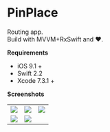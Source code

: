 # PinPlace

Routing app.</br>
Build with MVVM+RxSwift and ❤️.

<b> Requirements </b>
 - iOS 9.1 +
 - Swift 2.2
 - Xcode 7.3.1 +

<b> Screenshots </b>
<table style="width:100%">
  <tr>
    <td><img src="https://github.com/artemkalinovsky/PinPlace/blob/master/PinPlace/Screenshots/Simulator%20Screen%20Shot%20Jun%2021%2C%202016%2C%2013.03.08.png"/></td>
    <td><img src="https://github.com/artemkalinovsky/PinPlace/blob/master/PinPlace/Screenshots/Simulator%20Screen%20Shot%20Jun%2021%2C%202016%2C%2013.03.15.png"/></td>
    <td><img src="https://github.com/artemkalinovsky/PinPlace/blob/master/PinPlace/Screenshots/Simulator%20Screen%20Shot%20Jun%2021%2C%202016%2C%2013.10.13.png"/></td>	
  </tr>
  <tr>
     <td><img src="https://github.com/artemkalinovsky/PinPlace/blob/master/PinPlace/Screenshots/Simulator%20Screen%20Shot%20Jun%2021%2C%202016%2C%2013.03.25.png"/></td>
      <td><img src="https://github.com/artemkalinovsky/PinPlace/blob/master/PinPlace/Screenshots/Simulator%20Screen%20Shot%20Jun%2021%2C%202016%2C%2013.03.37.png"/></td>
  </tr>
</table>
